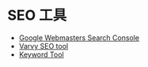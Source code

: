 # SEO 工具


* [Google Webmasters Search Console](https://www.google.com/webmasters/)
* [Varvy SEO tool](https://varvy.com/tools/)
* [Keyword Tool](http://keywordtool.io/)
